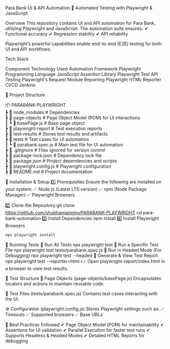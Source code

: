 Para Bank UI & API Automation 🚀
Automated Testing with Playwright & JavaScript

Overview
This repository contains UI and API automation for Para Bank, utilizing Playwright and JavaScript. The automation suite ensures:
✔ Functional accuracy
✔ Regression stability
✔ API reliability

Playwright’s powerful capabilities enable end-to-end (E2E) testing for both UI and API workflows.

Tech Stack

Component	                     Technology Used
Automation Framework	            Playwright
Programming Language	            JavaScript
Assertion Library	                Playwright Test
API Testing	                        Playwright's Request Module
Reporting	                        Playwright HTML Reporter
CI/CD	                            Jenkins

📌 Project Structure

📦 PARABANK-PLAYWRIGHT  
┣ 📂 node_modules         # Dependencies  
┣ 📂 page-objects         # Page Object Model (POM) for UI interactions  
┃ ┗ 📜 basePage.js       # Base page object  
┣ 📂 playwright-report    # Test execution reports  
┣ 📂 test-results        # Stores test results and artifacts  
┣ 📂 tests               # Test cases for UI automation  
┃ ┗ 📜 parabank.spec.js  # Main test file for UI automation  
┣ 📜 .gitignore          # Files ignored for version control  
┣ 📜 package-lock.json   # Dependency lock file  
┣ 📜 package.json        # Project dependencies and scripts  
┣ 📜 playwright.config.js # Playwright configuration  
┣ 📜 README.md           # Project documentation  

📌 Installation & Setup
1️⃣ Prerequisites
Ensure the following are installed on your system:
✅ Node.js (Latest LTS version)
✅ npm (Node Package Manager)
✅ Playwright Browsers

2️⃣ Clone the Repository
git clone https://github.com/shubhamjaiminy/PARABANK-PLAYWRIGHT
cd para-bank-automation
3️⃣ Install Dependencies
npm install
4️⃣ Install Playwright Browsers
```sh
npx playwright install
```
📌 Running Tests
🔹 Run All Tests
npx playwright test
🔹 Run a Specific Test File
npx playwright test tests/parabank.spec.js
🔹 Run in Headed Mode (For Debugging)
npx playwright test --headed
🔹 Generate & View Test Report
npx playwright test --reporter=html
👉 Open playwright-report/index.html in a browser to view test results.

📌 Test Structure
📂 Page Objects (page-objects/basePage.js)
Encapsulates locators and actions to maintain reusable code.

📂 Test Files (tests/parabank.spec.js)
Contains test cases interacting with the UI.

⚙ Configuration (playwright.config.js)
Stores Playwright settings such as:
✅ Timeouts
✅ Supported browsers
✅ Base URLs

📌 Best Practices Followed
✔ Page Object Model (POM) for maintainability
✔ Assertions for UI validation
✔ Parallel Execution for faster test runs
✔ Supports Headless & Headed Modes
✔ Detailed HTML Reports for debugging

